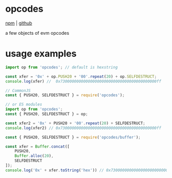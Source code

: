 # opcodes
[npm](https://npmjs.com/package/opcodes) | [github](https://github.com/yoyyyyo/opcodes)

a few objects of evm opcodes

# usage examples
```js
import op from 'opcodes'; // default is hexstring

const xfer = '0x' + op.PUSH20 + '00'.repeat(20) + op.SELFDESTRUCT;
console.log(xfer) //  0x730000000000000000000000000000000000000000ff
```

```js
// CommonJS
const { PUSH20, SELFDESTRUCT } = require('opcodes');

// or ES modules
import op from 'opcodes'; 
const { PUSH20, SELFDESTRUCT } = op;

const xfer2 = '0x' + PUSH20 + '00'.repeat(20) + SELFDESTRUCT;
console.log(xfer2) // 0x730000000000000000000000000000000000000000ff
```

```js
const { PUSH20, SELFDESTRUCT } = require('opcodes/buffer');

const xfer = Buffer.concat([
    PUSH20,
    Buffer.alloc(20),
    SELFDESTRUCT
]);
console.log('0x' + xfer.toString('hex')) // 0x730000000000000000000000000000000000000000ff
```
